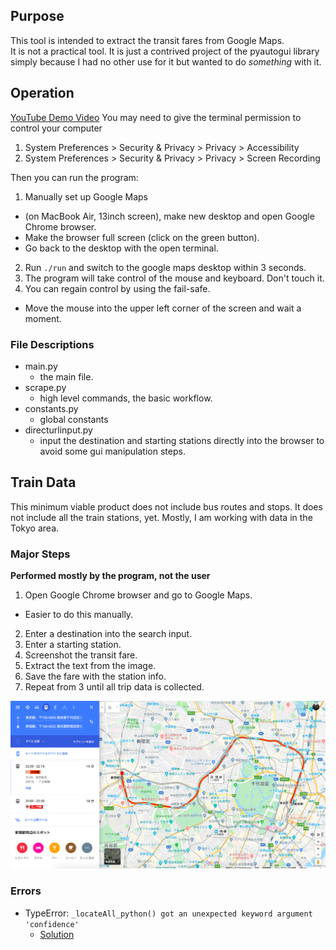 ## Purpose
This tool is intended to extract the transit fares from Google Maps.  
It is not a practical tool. It is just a contrived project of the pyautogui library simply because I had no other use for it but wanted to do *something* with it.

## Operation
[YouTube Demo Video](https://youtu.be/28hjUg8mEZo)
You may need to give the terminal permission to control your computer  
1. System Preferences > Security & Privacy > Privacy > Accessibility  
2. System Preferences > Security & Privacy > Privacy > Screen Recording    

Then you can run the program:  
1. Manually set up Google Maps
  * (on MacBook Air, 13inch screen), make new desktop and open Google Chrome browser.
  * Make the browser full screen (click on the green button).
  * Go back to the desktop with the open terminal.
2. Run `./run` and switch to the google maps desktop within 3 seconds.
3. The program will take control of the mouse and keyboard. Don't touch it.
4. You can regain control by using the fail-safe.
  * Move the mouse into the upper left corner of the screen and wait a moment.

### File Descriptions
* main.py
    * the main file.
* scrape.py
    * high level commands, the basic workflow.
* constants.py
    * global constants
* directurlinput.py
    * input the destination and starting stations directly into the browser to avoid some gui manipulation steps.

## Train Data
This minimum viable product does not include bus routes and stops.
It does not include all the train stations, yet.
Mostly, I am working with data in the Tokyo area.


### Major Steps
__Performed mostly by the program, not the user__
1. Open Google Chrome browser and go to Google Maps.
  * Easier to do this manually.
2. Enter a destination into the search input.
3. Enter a starting station.
4. Screenshot the transit fare.
5. Extract the text from the image.
6. Save the fare with the station info.
7. Repeat from 3 until all trip data is collected.

![Transit Fare Reimbursement](screenshot.png)


### Errors
* TypeError: `_locateAll_python() got an unexpected keyword argument 'confidence'`
    * [Solution](https://stackoverflow.com/questions/57832850/documentation-says-to-use-a-confidence-parameter-but-it-throws-an-error)
